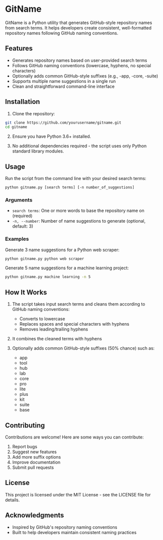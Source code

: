 # GitName

GitName is a Python utility that generates GitHub-style repository names from search terms. It helps developers create consistent, well-formatted repository names following GitHub naming conventions.

## Features

- Generates repository names based on user-provided search terms
- Follows GitHub naming conventions (lowercase, hyphens, no special characters)
- Optionally adds common GitHub-style suffixes (e.g., -app, -core, -suite)
- Supports multiple name suggestions in a single run
- Clean and straightforward command-line interface

## Installation

1. Clone the repository:
```bash
git clone https://github.com/yourusername/gitname.git
cd gitname
```

2. Ensure you have Python 3.6+ installed.

3. No additional dependencies required - the script uses only Python standard library modules.

## Usage

Run the script from the command line with your desired search terms:

```bash
python gitname.py [search terms] [-n number_of_suggestions]
```

### Arguments

- `search terms`: One or more words to base the repository name on (required)
- `-n, --number`: Number of name suggestions to generate (optional, default: 3)

### Examples

Generate 3 name suggestions for a Python web scraper:
```bash
python gitname.py python web scraper
```

Generate 5 name suggestions for a machine learning project:
```bash
python gitname.py machine learning -n 5
```

## How It Works

1. The script takes input search terms and cleans them according to GitHub naming conventions:
   - Converts to lowercase
   - Replaces spaces and special characters with hyphens
   - Removes leading/trailing hyphens

2. It combines the cleaned terms with hyphens

3. Optionally adds common GitHub-style suffixes (50% chance) such as:
   - app
   - tool
   - hub
   - lab
   - core
   - pro
   - lite
   - plus
   - kit
   - suite
   - base

## Contributing

Contributions are welcome! Here are some ways you can contribute:

1. Report bugs
2. Suggest new features
3. Add more suffix options
4. Improve documentation
5. Submit pull requests

## License

This project is licensed under the MIT License - see the LICENSE file for details.

## Acknowledgments

- Inspired by GitHub's repository naming conventions
- Built to help developers maintain consistent naming practices
